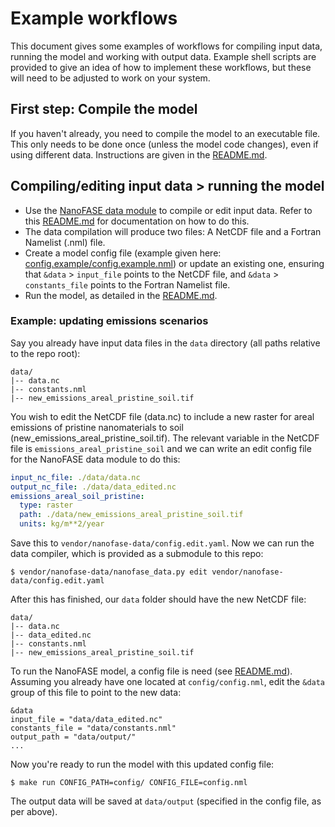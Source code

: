 # Example workflows 

This document gives some examples of workflows for compiling input data, running the model and working with output data. Example shell scripts are provided to give an idea of how to implement these workflows, but these will need to be adjusted to work on your system.

## First step: Compile the model

If you haven't already, you need to compile the model to an executable file. This only needs to be done once (unless the model code changes), even if using different data. Instructions are given in the [README.md](../README.md).

## Compiling/editing input data > running the model

- Use the [NanoFASE data module](https://github.com/nerc-ceh/nanofase-data) to compile or edit input data. Refer to this [README.md](https://github.com/NERC-CEH/nanofase-data/blob/develop/README.md) for documentation on how to do this.
- The data compilation will produce two files: A NetCDF file and a Fortran Namelist (.nml) file.
- Create a model config file (example given here: [config.example/config.example.nml](../config.example/config.example.nml)) or update an existing one, ensuring that `&data` > `input_file` points to the NetCDF file, and `&data` > `constants_file` points to the Fortran Namelist file.
- Run the model, as detailed in the [README.md](../README.md).

### Example: updating emissions scenarios

Say you already have input data files in the `data` directory (all paths relative to the repo root):

```
data/
|-- data.nc
|-- constants.nml
|-- new_emissions_areal_pristine_soil.tif
```

You wish to edit the NetCDF file (data.nc) to include a new raster for areal emissions of pristine nanomaterials to soil (new_emissions_areal_pristine_soil.tif). The relevant variable in the NetCDF file is `emissions_areal_pristine_soil` and we can write an edit config file for the NanoFASE data module to do this:

```yaml
input_nc_file: ./data/data.nc
output_nc_file: ./data/data_edited.nc
emissions_areal_soil_pristine:
  type: raster
  path: ./data/new_emissions_areal_pristine_soil.tif
  units: kg/m**2/year
```

Save this to `vendor/nanofase-data/config.edit.yaml`. Now we can run the data compiler, which is provided as a submodule to this repo:

```shell
$ vendor/nanofase-data/nanofase_data.py edit vendor/nanofase-data/config.edit.yaml
```

After this has finished, our `data` folder should have the new NetCDF file:

```
data/
|-- data.nc
|-- data_edited.nc
|-- constants.nml
|-- new_emissions_areal_pristine_soil.tif
```

To run the NanoFASE model, a config file is need (see [README.md](../README.md)). Assuming you already have one located at `config/config.nml`, edit the `&data` group of this file to point to the new data:

```
&data
input_file = "data/data_edited.nc"
constants_file = "data/constants.nml"
output_path = "data/output/"
...
```

Now you're ready to run the model with this updated config file:

```shell
$ make run CONFIG_PATH=config/ CONFIG_FILE=config.nml
```

The output data will be saved at `data/output` (specified in the config file, as per above).
